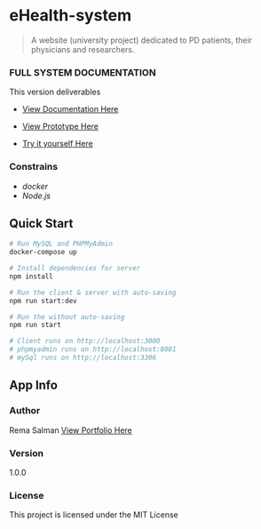 # eHealth-system

> A website (university project) dedicated to PD patients, their physicians and researchers.

### FULL SYSTEM DOCUMENTATION
This version deliverables 

* [View Documentation Here](https://docs.google.com/document/d/11t2IO89OZjXCN90fzsYripawOfaWMpOFVfsVtW1uzUY/edit?usp=sharing)

* [View Prototype Here]( https://youtu.be/C4y5vagvahM)
* [Try it yourself Here]( http://167.99.250.32:3000/)

### Constrains
* _docker_
* _Node.js_

## Quick Start

``` bash
# Run MySQL and PHPMyAdmin
docker-compose up

# Install dependencies for server
npm install

# Run the client & server with auto-saving
npm run start:dev

# Run the without auto-saving
npm run start

# Client runs on http://localhost:3000
# phpmyadmin runs on http://localhost:8081
# mySql runs on http://localhost:3306
```

## App Info

### Author

Rema Salman
[View Portfolio Here](https://www.behance.net/remasalmana998)

### Version

1.0.0

### License

This project is licensed under the MIT License
